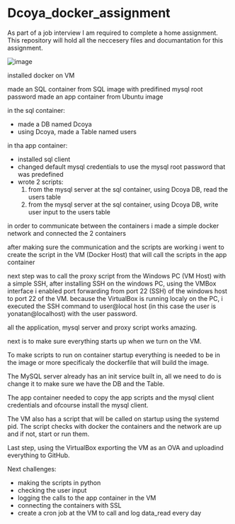 # Dcoya_docker_assignment
As part of a job interview I am required to complete a home assignment. 
This repository will hold all the neccesery files and documantation for this assignment.

![image](https://github.com/user-attachments/assets/6b5e75bf-f7fd-471b-9552-c2235be7ce3b)

installed docker on VM

made an SQL container from SQL image with predifined mysql root password
made an app container from Ubuntu image

in the sql container:
- made a DB named Dcoya
- using Dcoya, made a Table named users

in tha app container:
- installed sql client
- changed default mysql credentials to use the mysql root password that was predefined
- wrote 2 scripts:
  1. from the mysql server at the sql container, using Dcoya DB, read the users table
  2. from the mysql server at the sql container, using Dcoya DB, write user input to the users table

in order to communicate between the containers i made a simple docker network and connected the 2 containers

after making sure the communication and the scripts are working i went to create the script in the VM (Docker Host) that will call the scripts in the app container

next step was to call the proxy script from the Windows PC (VM Host) with a simple SSH,
after installing SSH on the windows PC, using the VMBox interface i enabled port forwarding from port 22 (SSH) of the windows host to port 22 of the VM.
because the VirtualBox is running localy on the PC, i executed the SSH command to user@local host (in this case the user is yonatan@localhost) with the user password.

all the application, mysql server and proxy script works amazing.

next is to make sure everything starts up when we turn on the VM.

To make scripts to run on container startup everything is needed to be in the image or more specificaly the dockerfile that will build the image.

The MySQL server already has an init service built in, all we need to do is change it to make sure we have the DB and the Table.

The app container needed to copy the app scripts and the mysql client credentials and ofcourse install the mysql client.

The VM also has a script that will be called on startup using the systemd pid. 
The script checks with docker the containers and the network are up and if not, start or run them.

Last step, using the VirtualBox exporting the VM as an OVA and uploadind everything to GitHub.

Next challenges:
- making the scripts in python
- checking the user input
- logging the calls to the app container in the VM
- connecting the containers with SSL
- create a cron job at the VM to call and log data_read every day

